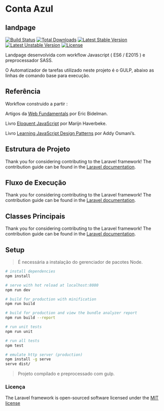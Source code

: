# Conta Azul

## landpage 

[![Build Status](https://travis-ci.org/laravel/framework.svg)](https://travis-ci.org/laravel/framework)
[![Total Downloads](https://poser.pugx.org/laravel/framework/downloads.svg)](https://packagist.org/packages/laravel/framework)
[![Latest Stable Version](https://poser.pugx.org/laravel/framework/v/stable.svg)](https://packagist.org/packages/laravel/framework)
[![Latest Unstable Version](https://poser.pugx.org/laravel/framework/v/unstable.svg)](https://packagist.org/packages/laravel/framework)
[![License](https://poser.pugx.org/laravel/framework/license.svg)](https://packagist.org/packages/laravel/framework)


Landpage desenvolvida com workflow Javascript ( ES6 / E2015 ) e preprocessador SASS.

O Automatizador de tarefas utilizado neste projeto é o GULP, abaixo as linhas de comando base para execução.


## Referência

Workflow construido a partir :

Artigos da [Web Fundamentals](https://www.html5rocks.com/en/tutorials/webcomponents/imports/) por Eric Bidelman.

Livro [Eloquent JavaScript](http://eloquentjavascript.net/) por Marijn Haverbeke.

Livro [Learning JavaScript Design Patterns](http://eloquentjavascript.net/) por Addy Osmani’s.


## Estrutura de Projeto 

Thank you for considering contributing to the Laravel framework! The contribution guide can be found in the [Laravel documentation](http://laravel.com/docs/contributions).


## Fluxo de Execução 

Thank you for considering contributing to the Laravel framework! The contribution guide can be found in the [Laravel documentation](http://laravel.com/docs/contributions).


## Classes Principais 

Thank you for considering contributing to the Laravel framework! The contribution guide can be found in the [Laravel documentation](http://laravel.com/docs/contributions).


## Setup

> É necessária a instalação do gerenciador de pacotes Node.

``` bash
# install dependencies
npm install

# serve with hot reload at localhost:8080
npm run dev

# build for production with minification
npm run build

# build for production and view the bundle analyzer report
npm run build --report

# run unit tests
npm run unit

# run all tests
npm test

# emulate http server (production)
npm install -g serve
serve dist/

```

> Projeto compilado e preprocessado com gulp.


### Licença

The Laravel framework is open-sourced software licensed under the [MIT license](http://opensource.org/licenses/MIT)
